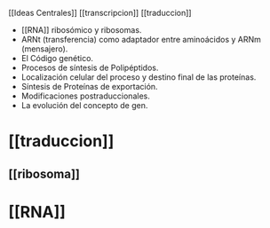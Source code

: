 [[Ideas Centrales]]
[[transcripcion]]
[[traduccion]]



- [[RNA]] ribosómico y ribosomas. 
- ARNt (transferencia) como adaptador entre aminoácidos y ARNm (mensajero). 
- El Código genético. 
- Procesos de síntesis de Polipéptidos. 
- Localización celular del proceso y destino final de las
proteínas. 
- Síntesis de Proteínas de exportación. 
- Modificaciones postraduccionales. 
- La evolución del concepto de
gen.

# [[traduccion]]

## [[ribosoma]]

# [[RNA]]